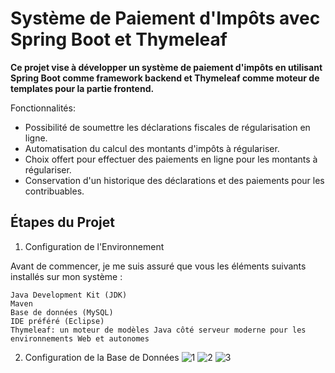 # Système de Paiement d'Impôts avec Spring Boot et Thymeleaf

**Ce projet vise à développer un système de paiement d'impôts en utilisant Spring Boot comme framework backend et Thymeleaf comme moteur de templates pour la partie frontend.**

Fonctionnalités:
- Possibilité de soumettre les déclarations fiscales de régularisation en ligne.
- Automatisation du calcul des montants d'impôts à régulariser.
- Choix offert pour effectuer des paiements en ligne pour les montants à régulariser.
- Conservation d'un historique des déclarations et des paiements pour les contribuables.

## Étapes du Projet
1. Configuration de l'Environnement

Avant de commencer, je me suis assuré que vous les éléments suivants installés sur mon système :

    Java Development Kit (JDK)
    Maven
    Base de données (MySQL)
    IDE préféré (Eclipse)
    Thymeleaf: un moteur de modèles Java côté serveur moderne pour les environnements Web et autonomes
2. Configuration de la Base de Données
![1](https://github.com/DezzAuthentic/ExamenRegularisationImpots/assets/115024476/092eb246-4bc4-4674-a1ea-f366332868f2)
![2](https://github.com/DezzAuthentic/ExamenRegularisationImpots/assets/115024476/c39755c3-db53-4c37-8b14-5e04dcd1d34f)
![3](https://github.com/DezzAuthentic/ExamenRegularisationImpots/assets/115024476/28e7d223-47d2-4ca1-a864-6ab52e678ff2)

